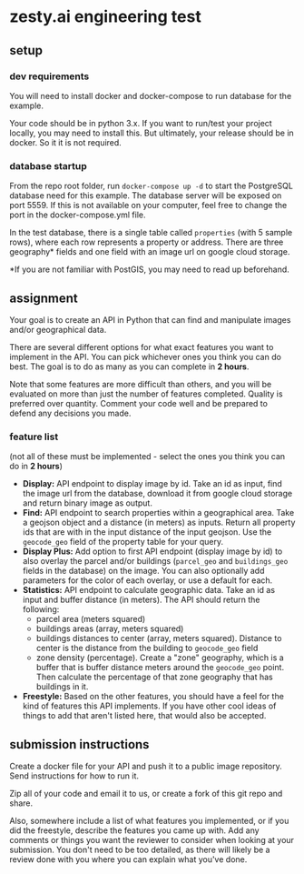 # zesty.ai engineering test

## setup
### dev requirements

You will need to install docker and docker-compose to run database for the example.

Your code should be in python 3.x.  If you want to run/test your project locally, you may need to install this.  But ultimately, your release should be in docker.  So it it is not required.

### database startup
From the repo root folder, run `docker-compose up -d` to start the PostgreSQL database need for this example.  The database server will be exposed on port 5559.  If this is not available on your computer, feel free to change the port in the docker-compose.yml file.

In the test database, there is a single table called `properties` (with 5 sample rows), where each row represents a property or address.  There are three geography* fields and one field with an image url on google cloud storage.

*If you are not familiar with PostGIS, you may need to read up beforehand.   

## assignment

Your goal is to create an API in Python that can find and manipulate images and/or geographical data.

There are several different options for what exact features you want to implement in the API.  You can pick whichever ones you think you can do best.  The goal is to do as many as you can complete in **2 hours**. 

Note that some features are more difficult than others, and you will be evaluated on more than just the number of features completed.  Quality is preferred over quantity.  Comment your code well and be prepared to defend any decisions you made.  

### feature list
(not all of these must be implemented - select the ones you think you can do in **2 hours**)

* **Display:** API endpoint to display image by id.  Take an id as input, find the image url from the database, download it from google cloud storage and return binary image as output.
* **Find:** API endpoint to search properties within a geographical area.  Take a geojson object and a distance (in meters) as inputs. Return all property ids that are with in the input distance of the input geojson. Use the `geocode_geo` field of the property table for your query.
* **Display Plus:** Add option to first API endpoint (display image by id) to also overlay the parcel and/or buildings (`parcel_geo` and `buildings_geo` fields in the database) on the image.  You can also optionally add parameters for the color of each overlay, or use a default for each.
* **Statistics:** API endpoint to calculate geographic data. Take an id as input and buffer distance (in meters). The API should return the following:
  * parcel area (meters squared)
  * buildings areas (array, meters squared) 
  * buildings distances to center (array, meters squared).  Distance to center is the distance from the building to `geocode_geo` field
  * zone density (percentage).  Create a "zone" geography, which is a buffer that is buffer distance meters around the `geocode_geo` point.  Then calculate the percentage of that zone geography that has buildings in it.
* **Freestyle:**  Based on the other features, you should have a feel for the kind of features this API implements.  If you have other cool ideas of things to add that aren't listed here, that would also be accepted.

## submission instructions

Create a docker file for your API and push it to a public image repository. Send instructions for how to run it.

Zip all of your code and email it to us, or create a fork of this git repo and share.
 
Also, somewhere include a list of what features you implemented, or if you did the freestyle, describe the features you came up with.  Add any comments or things you want the reviewer to consider when looking at your submission.  You don't need to be too detailed, as there will likely be a review done with you where you can explain what you've done.
